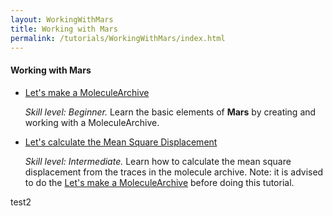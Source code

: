 ```yaml
---
layout: WorkingWithMars
title: Working with Mars
permalink: /tutorials/WorkingWithMars/index.html
---
```


#### Working with Mars
* [Let's make a MoleculeArchive](https://duderstadt-lab.github.io/mars-docs/tutorials/create-a-Molecule-Archive/)

  _Skill level: Beginner._ Learn the basic elements of **Mars** by creating and working with a MoleculeArchive.
* [Let's calculate the Mean Square Displacement](https://duderstadt-lab.github.io/mars-docs/tutorials/calculate-msd/)

  _Skill level: Intermediate._  Learn how to calculate the mean square displacement from the traces in the molecule archive.
  Note: it is advised to do the [Let's make a MoleculeArchive](https://duderstadt-lab.github.io/mars-docs/tutorials/create-a-Molecule-Archive/) before doing this tutorial.

test2
